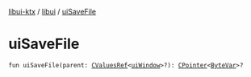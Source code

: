 [libui-ktx](../index.md) / [libui](index.md) / [uiSaveFile](./ui-save-file.md)

# uiSaveFile

`fun uiSaveFile(parent: `[`CValuesRef`](../kotlinx.cinterop/-c-values-ref/index.md)`<`[`uiWindow`](ui-window.md)`>?): `[`CPointer`](../kotlinx.cinterop/-c-pointer/index.md)`<`[`ByteVar`](../kotlinx.cinterop/-byte-var.md)`>?`